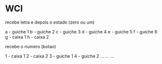 WCI
===

recebe letra e depois o estado (zero ou um)

a - guiche 1
b - guiche 2
c - guiche 3
d - guiche 4 
e - guiche 5
f - guiche 6
g - caixa 1
h - caixa 2



recebe o numero (botao)

1 - caixa 1
2 - caixa 2
3 - guiche 1
4 - guiche 2
...
...
...
